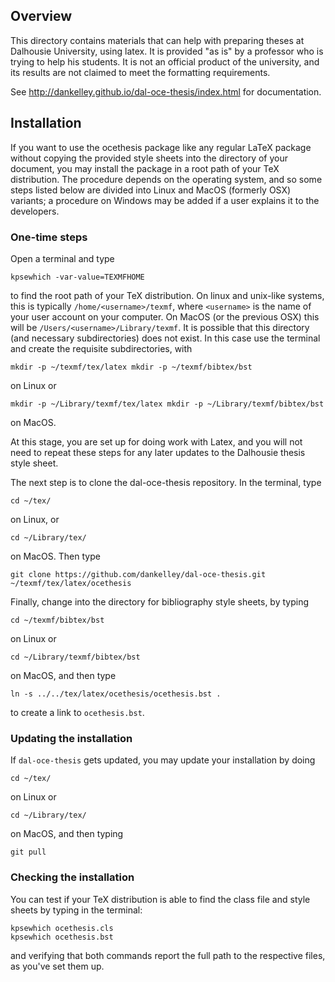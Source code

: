 ## Overview

This directory contains materials that can help with preparing theses at
Dalhousie University, using latex. It is provided "as is" by a professor who is
trying to help his students. It is not an official product of the university,
and its results are not claimed to meet the formatting requirements.  

See http://dankelley.github.io/dal-oce-thesis/index.html for documentation.

## Installation

If you want to use the ocethesis package like any regular LaTeX package without
copying the provided style sheets into the directory of your document, you may
install the package in a root path of your TeX distribution. The procedure
depends on the operating system, and so some steps listed below are divided
into Linux and MacOS (formerly OSX) variants; a procedure on Windows may be
added if a user explains it to the developers.

### One-time steps

Open a terminal and type
```
kpsewhich -var-value=TEXMFHOME
```

to find the root path of your TeX distribution. On linux and unix-like systems,
this is typically `/home/<username>/texmf`, where `<username>` is the name of
your user account on your computer. On MacOS (or the previous OSX) this will be
`/Users/<username>/Library/texmf`.  It is possible that this directory (and
necessary subdirectories) does not exist. In this case use the terminal and
create the requisite subdirectories, with
```
mkdir -p ~/texmf/tex/latex mkdir -p ~/texmf/bibtex/bst
```
on Linux or
```
mkdir -p ~/Library/texmf/tex/latex mkdir -p ~/Library/texmf/bibtex/bst
```
on MacOS.

At this stage, you are set up for doing work with Latex, and you will not need
to repeat these steps for any later updates to the Dalhousie thesis style sheet.

The next step is to clone the dal-oce-thesis repository. In the terminal, type
```
cd ~/tex/
```
on Linux, or 
```
cd ~/Library/tex/
```
on MacOS. Then type
```
git clone https://github.com/dankelley/dal-oce-thesis.git ~/texmf/tex/latex/ocethesis
```
Finally, change into the directory for bibliography style sheets, by typing
```
cd ~/texmf/bibtex/bst
```
on Linux or
```
cd ~/Library/texmf/bibtex/bst
```
on MacOS, and then type
```
ln -s ../../tex/latex/ocethesis/ocethesis.bst .
```
to create a link to ``ocethesis.bst``.


### Updating the installation

If `dal-oce-thesis` gets updated, you may update your installation by doing
```
cd ~/tex/
```
on Linux or
```
cd ~/Library/tex/
```
on MacOS, and then typing
```
git pull
```


### Checking the installation

You can test if your TeX distribution is able to find the class file and style
sheets by typing in the terminal:
```
kpsewhich ocethesis.cls
kpsewhich ocethesis.bst
```
and verifying that both commands report the full path to the respective files,
as you've set them up.

